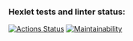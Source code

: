 ### Hexlet tests and linter status:
[![Actions Status](https://github.com/honest-niceman/fullstack-javascript-project-44/actions/workflows/hexlet-check.yml/badge.svg)](https://github.com/honest-niceman/fullstack-javascript-project-44/actions)
[![Maintainability](https://api.codeclimate.com/v1/badges/dc60c7940db8b2ec78fa/maintainability)](https://codeclimate.com/github/honest-niceman/fullstack-javascript-project-44/maintainability)
